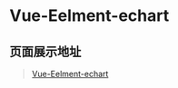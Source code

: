 # Vue-Eelment-echart

## 页面展示地址  

 >[Vue-Eelment-echart](https://ufo-001.github.io/Vue-Eelment-echart/)
